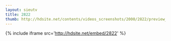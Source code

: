 ```yaml
---
layout: sieutv
title: 2822
thumb: http://hdsite.net/contents/videos_screenshots/2000/2822/preview_360p.mp4.jpg
---
```

{% include iframe src='http://hdsite.net/embed/2822' %}
 
